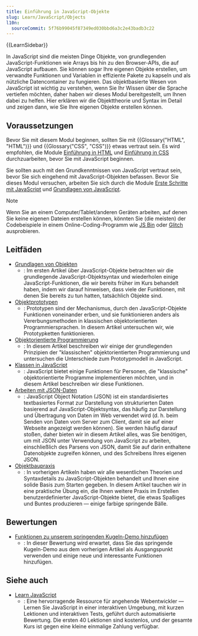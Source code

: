 ```yaml
---
title: Einführung in JavaScript-Objekte
slug: Learn/JavaScript/Objects
l10n:
  sourceCommit: 5f76b99045f87349ed030bbd6a3c2e43badb3c22
---
```


{{LearnSidebar}}

In JavaScript sind die meisten Dinge Objekte, von grundlegenden JavaScript-Funktionen wie Arrays bis hin zu den Browser-APIs, die auf JavaScript aufbauen. Sie können sogar Ihre eigenen Objekte erstellen, um verwandte Funktionen und Variablen in effiziente Pakete zu kapseln und als nützliche Datencontainer zu fungieren. Das objektbasierte Wesen von JavaScript ist wichtig zu verstehen, wenn Sie Ihr Wissen über die Sprache vertiefen möchten, daher haben wir dieses Modul bereitgestellt, um Ihnen dabei zu helfen. Hier erklären wir die Objekttheorie und Syntax im Detail und zeigen dann, wie Sie Ihre eigenen Objekte erstellen können.

## Voraussetzungen

Bevor Sie mit diesem Modul beginnen, sollten Sie mit {{Glossary("HTML", "HTML")}} und {{Glossary("CSS", "CSS")}} etwas vertraut sein. Es wird empfohlen, die Module [Einführung in HTML](/de/docs/Learn/HTML/Introduction_to_HTML) und [Einführung in CSS](/de/docs/Learn/CSS/First_steps) durchzuarbeiten, bevor Sie mit JavaScript beginnen.

Sie sollten auch mit den Grundkenntnissen von JavaScript vertraut sein, bevor Sie sich eingehend mit JavaScript-Objekten befassen. Bevor Sie dieses Modul versuchen, arbeiten Sie sich durch die Module [Erste Schritte mit JavaScript](/de/docs/Learn/JavaScript/First_steps) und [Grundlagen von JavaScript](/de/docs/Learn/JavaScript/Building_blocks).

> [!NOTE]
> Wenn Sie an einem Computer/Tablet/anderen Geräten arbeiten, auf denen Sie keine eigenen Dateien erstellen können, könnten Sie (die meisten) der Codebeispiele in einem Online-Coding-Programm wie [JS Bin](https://jsbin.com/) oder [Glitch](https://glitch.com/) ausprobieren.

## Leitfäden

- [Grundlagen von Objekten](/de/docs/Learn/JavaScript/Objects/Basics)
  - : Im ersten Artikel über JavaScript-Objekte betrachten wir die grundlegende JavaScript-Objektsyntax und wiederholen einige JavaScript-Funktionen, die wir bereits früher im Kurs behandelt haben, indem wir darauf hinweisen, dass viele der Funktionen, mit denen Sie bereits zu tun hatten, tatsächlich Objekte sind.
- [Objektprototypen](/de/docs/Learn/JavaScript/Objects/Object_prototypes)
  - : Prototypen sind der Mechanismus, durch den JavaScript-Objekte Funktionen voneinander erben, und sie funktionieren anders als Vererbungsmethoden in klassischen objektorientierten Programmiersprachen. In diesem Artikel untersuchen wir, wie Prototypketten funktionieren.
- [Objektorientierte Programmierung](/de/docs/Learn/JavaScript/Objects/Object-oriented_programming)
  - : In diesem Artikel beschreiben wir einige der grundlegenden Prinzipien der "klassischen" objektorientierten Programmierung und untersuchen die Unterschiede zum Prototypmodell in JavaScript.
- [Klassen in JavaScript](/de/docs/Learn/JavaScript/Objects/Classes_in_JavaScript)
  - : JavaScript bietet einige Funktionen für Personen, die "klassische" objektorientierte Programme implementieren möchten, und in diesem Artikel beschreiben wir diese Funktionen.
- [Arbeiten mit JSON-Daten](/de/docs/Learn/JavaScript/Objects/JSON)
  - : JavaScript Object Notation (JSON) ist ein standardisiertes textbasiertes Format zur Darstellung von strukturierten Daten basierend auf JavaScript-Objektsyntax, das häufig zur Darstellung und Übertragung von Daten im Web verwendet wird (d. h. beim Senden von Daten vom Server zum Client, damit sie auf einer Webseite angezeigt werden können). Sie werden häufig darauf stoßen, daher bieten wir in diesem Artikel alles, was Sie benötigen, um mit JSON unter Verwendung von JavaScript zu arbeiten, einschließlich des Parsens von JSON, damit Sie auf darin enthaltene Datenobjekte zugreifen können, und des Schreibens Ihres eigenen JSON.
- [Objektbaupraxis](/de/docs/Learn/JavaScript/Objects/Object_building_practice)
  - : In vorherigen Artikeln haben wir alle wesentlichen Theorien und Syntaxdetails zu JavaScript-Objekten behandelt und Ihnen eine solide Basis zum Starten gegeben. In diesem Artikel tauchen wir in eine praktische Übung ein, die Ihnen weitere Praxis im Erstellen benutzerdefinierter JavaScript-Objekte bietet, die etwas Spaßiges und Buntes produzieren — einige farbige springende Bälle.

## Bewertungen

- [Funktionen zu unserem springenden Kugeln-Demo hinzufügen](/de/docs/Learn/JavaScript/Objects/Adding_bouncing_balls_features)
  - : In dieser Bewertung wird erwartet, dass Sie das springende Kugeln-Demo aus dem vorherigen Artikel als Ausgangspunkt verwenden und einige neue und interessante Funktionen hinzufügen.

## Siehe auch

- [Learn JavaScript](https://learnjavascript.online/)
  - : Eine hervorragende Ressource für angehende Webentwickler — Lernen Sie JavaScript in einer interaktiven Umgebung, mit kurzen Lektionen und interaktiven Tests, geführt durch automatisierte Bewertung. Die ersten 40 Lektionen sind kostenlos, und der gesamte Kurs ist gegen eine kleine einmalige Zahlung verfügbar.
